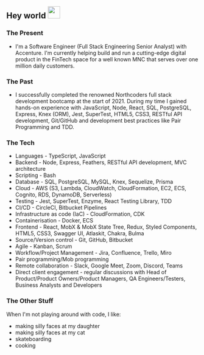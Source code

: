 ## Hey world <img src="https://raw.githubusercontent.com/aemmadi/aemmadi/master/wave.gif" width="32px" height="32px">

### The Present

- I'm a Software Engineer (Full Stack Engineering Senior Analyst) with Accenture. I'm currently helping build and run a cutting-edge digital product in the FinTech space for a well known MNC that serves over one million daily customers.

### The Past

- I successfully completed the renowned Northcoders full stack development bootcamp at the start of 2021. During my time I gained hands-on experience with JavaScript, Node, React, SQL, PostgreSQL, Express, Knex (ORM), Jest, SuperTest, HTML5, CSS3, RESTful API development, Git/GitHub and development best practices like Pair Programming and TDD.

### The Tech

- Languages - TypeScript, JavaScript
- Backend - Node, Express, Feathers, RESTful API development, MVC architecture
- Scripting - Bash
- Database - SQL, PostgreSQL, MySQL, Knex, Sequelize, Prisma
- Cloud - AWS (S3, Lambda, CloudWatch, CloudFormation, EC2, ECS, Cognito, RDS, DynamoDB, Serverless)
- Testing - Jest, SuperTest, Enzyme, React Testing Library, TDD
- CI/CD - CircleCI, Bitbucket Pipelines
- Infrastructure as code (IaC) - CloudFormation, CDK
- Containerisation - Docker, ECS
- Frontend - React, MobX & MobX State Tree, Redux, Styled Components, HTML5, CSS3, Swagger UI, Atlaskit, Chakra, Bulma
- Source/Version control - Git, GitHub, Bitbucket
- Agile - Kanban, Scrum
- Workflow/Project Management - Jira, Confluence, Trello, Miro
- Pair programming/Mob programming
- Remote collaboration - Slack, Google Meet, Zoom, Discord, Teams
- Direct client engagement - regular discussions with Head of Product/Product Owners/Product Managers, QA Engineers/Testers, Business Analysts and Developers

### The Other Stuff

When I'm not playing around with code, I like:

- making silly faces at my daughter
- making silly faces at my cat
- skateboarding
- cooking

<!--
**samkaanaki/samkaanaki** is a ✨ _special_ ✨ repository because its `README.md` (this file) appears on your GitHub profile.

Here are some ideas to get you started:

- 🔭 I’m currently working on ...
- 🌱 I’m currently learning ...
- 👯 I’m looking to collaborate on ...
- 🤔 I’m looking for help with ...
- 💬 Ask me about ...
- 📫 How to reach me: ...
- 😄 Pronouns: ...
- ⚡ Fun fact: ...
-->
